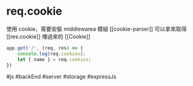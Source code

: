 # req.cookie
使用 cookie，需要安裝 middlewarea 模組 [[cookie-parser]]
可以拿來取得 [[res.cookie]] 傳過來的 [[Cookie]]	
```js
app.get('/', (req, res) => {
	console.log(req.cookies);
	let { name } = req.cookies;
})
```

#js #backEnd #server #storage #expressJs